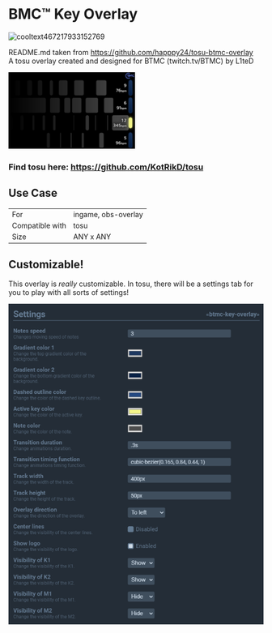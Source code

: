 # BMC™ Key Overlay

![cooltext467217933152769](https://github.com/user-attachments/assets/47570e40-cfbb-4142-a0c7-337fe4d3e202)

README.md taken from https://github.com/happpy24/tosu-btmc-overlay<br>
A tosu overlay created and designed for BTMC (twitch.tv/BTMC) by L1teD

<img src="img/preview.png" width="250">

### Find tosu here: https://github.com/KotRikD/tosu

## Use Case

|                 |                     |
| --------------- | ------------------- |
| For             | ingame, obs-overlay |
| Compatible with | tosu                |
| Size            | ANY x ANY           |

## Customizable!

This overlay is _really_ customizable. In tosu, there will be a settings tab for you to play with all sorts of settings!

![settings-tosu](img/screenshot.png)
